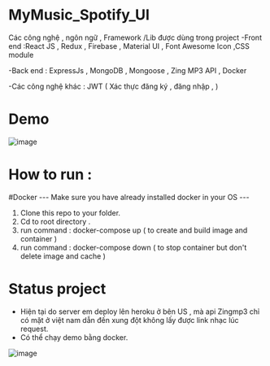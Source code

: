 # MyMusic_Spotify_UI


Các công nghệ , ngôn ngữ , Framework /Lib được dùng trong project
-Front end :React JS , Redux , Firebase , Material UI , Font Awesome Icon ,CSS module

-Back end : ExpressJs , MongoDB , Mongoose , Zing MP3 API , Docker

-Các công nghệ khác : JWT ( Xác thực đăng ký , đăng nhập , )

# Demo

![image](https://user-images.githubusercontent.com/86192249/184149037-1801f949-5fd2-43c5-ad2f-40bd98dc4e17.png)



# How to run :
#Docker 
  --- Make sure you have already installed docker in your OS ---
  1) Clone this repo to your folder.
  2) Cd to root directory .
  3) run command : docker-compose up ( to create and build image and container )
  4) run command : docker-compose down ( to stop container but don't delete image and cache )


# Status project 
  - Hiện tại do server em deploy lên heroku ở bên US , mà api Zingmp3 chỉ có mặt ở việt nam dẫn đến xung đột không lấy được link nhạc lúc request.
  - Có thể chạy demo bằng docker.

 
![image](https://user-images.githubusercontent.com/86192249/184463840-b2a41649-caf3-4c3d-9fc3-a21d845c268e.png)
